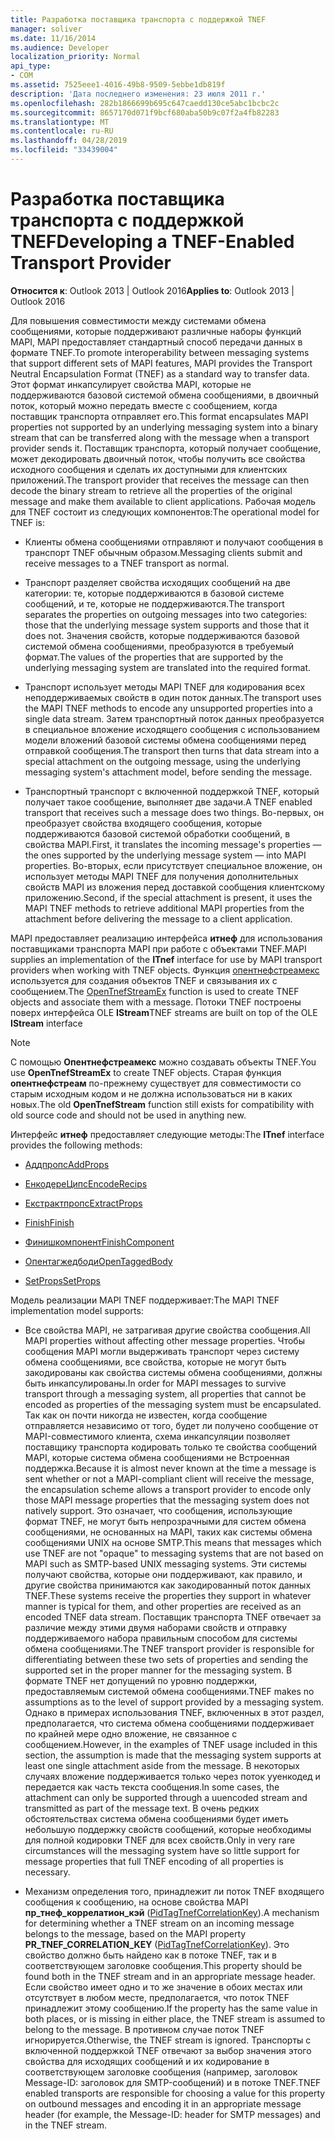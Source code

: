 ```yaml
---
title: Разработка поставщика транспорта с поддержкой TNEF
manager: soliver
ms.date: 11/16/2014
ms.audience: Developer
localization_priority: Normal
api_type:
- COM
ms.assetid: 7525eee1-4016-49b8-9509-5ebbe1db819f
description: 'Дата последнего изменения: 23 июля 2011 г.'
ms.openlocfilehash: 282b1866699b695c647caedd130ce5abc1bcbc2c
ms.sourcegitcommit: 8657170d071f9bcf680aba50b9c07f2a4fb82283
ms.translationtype: MT
ms.contentlocale: ru-RU
ms.lasthandoff: 04/28/2019
ms.locfileid: "33439004"
---
```

# <a name="developing-a-tnef-enabled-transport-provider"></a><span data-ttu-id="2aba3-103">Разработка поставщика транспорта с поддержкой TNEF</span><span class="sxs-lookup"><span data-stu-id="2aba3-103">Developing a TNEF-Enabled Transport Provider</span></span>

  
  
<span data-ttu-id="2aba3-104">**Относится к**: Outlook 2013 | Outlook 2016</span><span class="sxs-lookup"><span data-stu-id="2aba3-104">**Applies to**: Outlook 2013 | Outlook 2016</span></span> 
  
<span data-ttu-id="2aba3-105">Для повышения совместимости между системами обмена сообщениями, которые поддерживают различные наборы функций MAPI, MAPI предоставляет стандартный способ передачи данных в формате TNEF.</span><span class="sxs-lookup"><span data-stu-id="2aba3-105">To promote interoperability between messaging systems that support different sets of MAPI features, MAPI provides the Transport Neutral Encapsulation Format (TNEF) as a standard way to transfer data.</span></span> <span data-ttu-id="2aba3-106">Этот формат инкапсулирует свойства MAPI, которые не поддерживаются базовой системой обмена сообщениями, в двоичный поток, который можно передать вместе с сообщением, когда поставщик транспорта отправляет его.</span><span class="sxs-lookup"><span data-stu-id="2aba3-106">This format encapsulates MAPI properties not supported by an underlying messaging system into a binary stream that can be transferred along with the message when a transport provider sends it.</span></span> <span data-ttu-id="2aba3-107">Поставщик транспорта, который получает сообщение, может декодировать двоичный поток, чтобы получить все свойства исходного сообщения и сделать их доступными для клиентских приложений.</span><span class="sxs-lookup"><span data-stu-id="2aba3-107">The transport provider that receives the message can then decode the binary stream to retrieve all the properties of the original message and make them available to client applications.</span></span> <span data-ttu-id="2aba3-108">Рабочая модель для TNEF состоит из следующих компонентов:</span><span class="sxs-lookup"><span data-stu-id="2aba3-108">The operational model for TNEF is:</span></span>
  
- <span data-ttu-id="2aba3-109">Клиенты обмена сообщениями отправляют и получают сообщения в транспорт TNEF обычным образом.</span><span class="sxs-lookup"><span data-stu-id="2aba3-109">Messaging clients submit and receive messages to a TNEF transport as normal.</span></span>
    
- <span data-ttu-id="2aba3-110">Транспорт разделяет свойства исходящих сообщений на две категории: те, которые поддерживаются в базовой системе сообщений, и те, которые не поддерживаются.</span><span class="sxs-lookup"><span data-stu-id="2aba3-110">The transport separates the properties on outgoing messages into two categories: those that the underlying message system supports and those that it does not.</span></span> <span data-ttu-id="2aba3-111">Значения свойств, которые поддерживаются базовой системой обмена сообщениями, преобразуются в требуемый формат.</span><span class="sxs-lookup"><span data-stu-id="2aba3-111">The values of the properties that are supported by the underlying messaging system are translated into the required format.</span></span>
    
- <span data-ttu-id="2aba3-112">Транспорт использует методы MAPI TNEF для кодирования всех неподдерживаемых свойств в один поток данных.</span><span class="sxs-lookup"><span data-stu-id="2aba3-112">The transport uses the MAPI TNEF methods to encode any unsupported properties into a single data stream.</span></span> <span data-ttu-id="2aba3-113">Затем транспортный поток данных преобразуется в специальное вложение исходящего сообщения с использованием модели вложений базовой системы обмена сообщениями перед отправкой сообщения.</span><span class="sxs-lookup"><span data-stu-id="2aba3-113">The transport then turns that data stream into a special attachment on the outgoing message, using the underlying messaging system's attachment model, before sending the message.</span></span>
    
- <span data-ttu-id="2aba3-114">Транспортный транспорт с включенной поддержкой TNEF, который получает такое сообщение, выполняет две задачи.</span><span class="sxs-lookup"><span data-stu-id="2aba3-114">A TNEF enabled transport that receives such a message does two things.</span></span> <span data-ttu-id="2aba3-115">Во-первых, он преобразует свойства входящего сообщения, которые поддерживаются базовой системой обработки сообщений, в свойства MAPI.</span><span class="sxs-lookup"><span data-stu-id="2aba3-115">First, it translates the incoming message's properties — the ones supported by the underlying message system — into MAPI properties.</span></span> <span data-ttu-id="2aba3-116">Во-вторых, если присутствует специальное вложение, он использует методы MAPI TNEF для получения дополнительных свойств MAPI из вложения перед доставкой сообщения клиентскому приложению.</span><span class="sxs-lookup"><span data-stu-id="2aba3-116">Second, if the special attachment is present, it uses the MAPI TNEF methods to retrieve additional MAPI properties from the attachment before delivering the message to a client application.</span></span>
    
<span data-ttu-id="2aba3-117">MAPI предоставляет реализацию интерфейса **итнеф** для использования поставщиками транспорта MAPI при работе с объектами TNEF.</span><span class="sxs-lookup"><span data-stu-id="2aba3-117">MAPI supplies an implementation of the **ITnef** interface for use by MAPI transport providers when working with TNEF objects.</span></span> <span data-ttu-id="2aba3-118">Функция [опентнефстреамекс](opentnefstreamex.md) используется для создания объектов TNEF и связывания их с сообщением.</span><span class="sxs-lookup"><span data-stu-id="2aba3-118">The [OpenTnefStreamEx](opentnefstreamex.md) function is used to create TNEF objects and associate them with a message.</span></span> <span data-ttu-id="2aba3-119">Потоки TNEF построены поверх интерфейса OLE **IStream**</span><span class="sxs-lookup"><span data-stu-id="2aba3-119">TNEF streams are built on top of the OLE **IStream** interface</span></span> 
  
> [!NOTE]
> <span data-ttu-id="2aba3-120">С помощью **Опентнефстреамекс** можно создавать объекты TNEF.</span><span class="sxs-lookup"><span data-stu-id="2aba3-120">You use **OpenTnefStreamEx** to create TNEF objects.</span></span> <span data-ttu-id="2aba3-121">Старая функция **опентнефстреам** по-прежнему существует для совместимости со старым исходным кодом и не должна использоваться ни в каких новых.</span><span class="sxs-lookup"><span data-stu-id="2aba3-121">The old **OpenTnefStream** function still exists for compatibility with old source code and should not be used in anything new.</span></span> 
  
<span data-ttu-id="2aba3-122">Интерфейс **итнеф** предоставляет следующие методы:</span><span class="sxs-lookup"><span data-stu-id="2aba3-122">The **ITnef** interface provides the following methods:</span></span> 
  
- [<span data-ttu-id="2aba3-123">Аддпропс</span><span class="sxs-lookup"><span data-stu-id="2aba3-123">AddProps</span></span>](itnef-addprops.md)
    
- [<span data-ttu-id="2aba3-124">ЕнкодереЦипс</span><span class="sxs-lookup"><span data-stu-id="2aba3-124">EncodeRecips</span></span>](itnef-encoderecips.md)
    
- [<span data-ttu-id="2aba3-125">Екстрактпропс</span><span class="sxs-lookup"><span data-stu-id="2aba3-125">ExtractProps</span></span>](itnef-extractprops.md)
    
- [<span data-ttu-id="2aba3-126">Finish</span><span class="sxs-lookup"><span data-stu-id="2aba3-126">Finish</span></span>](itnef-finish.md)
    
- [<span data-ttu-id="2aba3-127">Финишкомпонент</span><span class="sxs-lookup"><span data-stu-id="2aba3-127">FinishComponent</span></span>](itnef-finishcomponent.md)
    
- [<span data-ttu-id="2aba3-128">Опентагжедбоди</span><span class="sxs-lookup"><span data-stu-id="2aba3-128">OpenTaggedBody</span></span>](itnef-opentaggedbody.md)
    
- [<span data-ttu-id="2aba3-129">SetProps</span><span class="sxs-lookup"><span data-stu-id="2aba3-129">SetProps</span></span>](itnef-setprops.md)
    
<span data-ttu-id="2aba3-130">Модель реализации MAPI TNEF поддерживает:</span><span class="sxs-lookup"><span data-stu-id="2aba3-130">The MAPI TNEF implementation model supports:</span></span>
  
- <span data-ttu-id="2aba3-131">Все свойства MAPI, не затрагивая другие свойства сообщения.</span><span class="sxs-lookup"><span data-stu-id="2aba3-131">All MAPI properties without affecting other message properties.</span></span> <span data-ttu-id="2aba3-132">Чтобы сообщения MAPI могли выдерживать транспорт через систему обмена сообщениями, все свойства, которые не могут быть закодированы как свойства системы обмена сообщениями, должны быть инкапсулированы.</span><span class="sxs-lookup"><span data-stu-id="2aba3-132">In order for MAPI messages to survive transport through a messaging system, all properties that cannot be encoded as properties of the messaging system must be encapsulated.</span></span> <span data-ttu-id="2aba3-133">Так как он почти никогда не известен, когда сообщение отправляется независимо от того, будет ли получено сообщение от MAPI-совместимого клиента, схема инкапсуляции позволяет поставщику транспорта кодировать только те свойства сообщений MAPI, которые система обмена сообщениями не Встроенная поддержка.</span><span class="sxs-lookup"><span data-stu-id="2aba3-133">Because it is almost never known at the time a message is sent whether or not a MAPI-compliant client will receive the message, the encapsulation scheme allows a transport provider to encode only those MAPI message properties that the messaging system does not natively support.</span></span> <span data-ttu-id="2aba3-134">Это означает, что сообщения, использующие формат TNEF, не могут быть непрозрачными для систем обмена сообщениями, не основанных на MAPI, таких как системы обмена сообщениями UNIX на основе SMTP.</span><span class="sxs-lookup"><span data-stu-id="2aba3-134">This means that messages which use TNEF are not "opaque" to messaging systems that are not based on MAPI such as SMTP-based UNIX messaging systems.</span></span> <span data-ttu-id="2aba3-135">Эти системы получают свойства, которые они поддерживают, как правило, и другие свойства принимаются как закодированный поток данных TNEF.</span><span class="sxs-lookup"><span data-stu-id="2aba3-135">These systems receive the properties they support in whatever manner is typical for them, and other properties are received as an encoded TNEF data stream.</span></span> <span data-ttu-id="2aba3-136">Поставщик транспорта TNEF отвечает за различие между этими двумя наборами свойств и отправку поддерживаемого набора правильным способом для системы обмена сообщениями.</span><span class="sxs-lookup"><span data-stu-id="2aba3-136">The TNEF transport provider is responsible for differentiating between these two sets of properties and sending the supported set in the proper manner for the messaging system.</span></span> <span data-ttu-id="2aba3-137">В формате TNEF нет допущений по уровню поддержки, предоставляемым системой обмена сообщениями.</span><span class="sxs-lookup"><span data-stu-id="2aba3-137">TNEF makes no assumptions as to the level of support provided by a messaging system.</span></span> <span data-ttu-id="2aba3-138">Однако в примерах использования TNEF, включенных в этот раздел, предполагается, что система обмена сообщениями поддерживает по крайней мере одно вложение, не связанное с сообщением.</span><span class="sxs-lookup"><span data-stu-id="2aba3-138">However, in the examples of TNEF usage included in this section, the assumption is made that the messaging system supports at least one single attachment aside from the message.</span></span> <span data-ttu-id="2aba3-139">В некоторых случаях вложение поддерживается только через поток ууенкодед и передается как часть текста сообщения.</span><span class="sxs-lookup"><span data-stu-id="2aba3-139">In some cases, the attachment can only be supported through a uuencoded stream and transmitted as part of the message text.</span></span> <span data-ttu-id="2aba3-140">В очень редких обстоятельствах система обмена сообщениями будет иметь небольшую поддержку свойств сообщений, которые необходимы для полной кодировки TNEF для всех свойств.</span><span class="sxs-lookup"><span data-stu-id="2aba3-140">Only in very rare circumstances will the messaging system have so little support for message properties that full TNEF encoding of all properties is necessary.</span></span>
    
- <span data-ttu-id="2aba3-141">Механизм определения того, принадлежит ли поток TNEF входящего сообщения к сообщению, на основе свойства MAPI **пр_тнеф_коррелатион_кэй** ([PidTagTnefCorrelationKey](pidtagtnefcorrelationkey-canonical-property.md)).</span><span class="sxs-lookup"><span data-stu-id="2aba3-141">A mechanism for determining whether a TNEF stream on an incoming message belongs to the message, based on the MAPI property **PR_TNEF_CORRELATION_KEY** ([PidTagTnefCorrelationKey](pidtagtnefcorrelationkey-canonical-property.md)).</span></span> <span data-ttu-id="2aba3-142">Это свойство должно быть найдено как в потоке TNEF, так и в соответствующем заголовке сообщения.</span><span class="sxs-lookup"><span data-stu-id="2aba3-142">This property should be found both in the TNEF stream and in an appropriate message header.</span></span> <span data-ttu-id="2aba3-143">Если свойство имеет одно и то же значение в обоих местах или отсутствует в любом месте, предполагается, что поток TNEF принадлежит этому сообщению.</span><span class="sxs-lookup"><span data-stu-id="2aba3-143">If the property has the same value in both places, or is missing in either place, the TNEF stream is assumed to belong to the message.</span></span> <span data-ttu-id="2aba3-144">В противном случае поток TNEF игнорируется.</span><span class="sxs-lookup"><span data-stu-id="2aba3-144">Otherwise, the TNEF stream is ignored.</span></span> <span data-ttu-id="2aba3-145">Транспорты с включенной поддержкой TNEF отвечают за выбор значения этого свойства для исходящих сообщений и их кодирование в соответствующем заголовке сообщения (например, заголовок Message-ID: заголовок для SMTP-сообщений) и в потоке TNEF.</span><span class="sxs-lookup"><span data-stu-id="2aba3-145">TNEF enabled transports are responsible for choosing a value for this property on outbound messages and encoding it in an appropriate message header (for example, the Message-ID: header for SMTP messages) and in the TNEF stream.</span></span>
    

